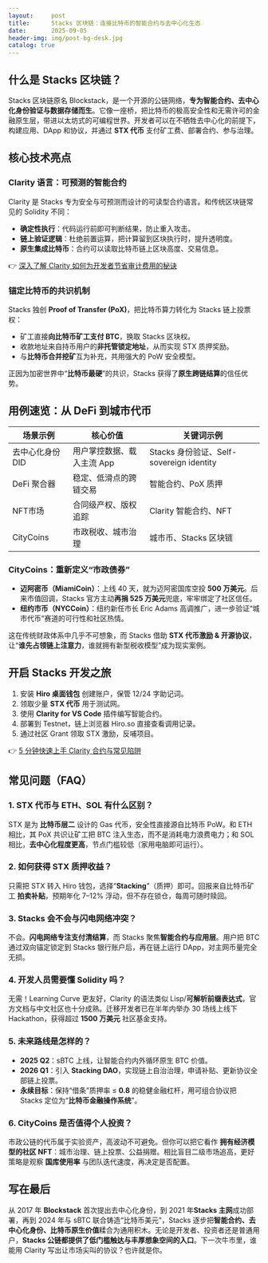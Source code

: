 ```yaml
---
layout:     post
title:      Stacks 区块链：连接比特币的智能合约与去中心化生态
date:       2025-09-05
header-img: img/post-bg-desk.jpg
catalog: true
---
```


## 什么是 Stacks 区块链？

Stacks 区块链原名 Blockstack，是一个开源的公链网络，**专为智能合约、去中心化身份验证与数据存储而生**。它像一座桥，把比特币的极高安全性和无需许可的金融原生层，带进以太坊式的可编程世界。开发者可以在不牺牲去中心化的前提下，构建应用、DApp 和协议，并通过 **STX 代币** 支付矿工费、部署合约、参与治理。

## 核心技术亮点

### Clarity 语言：可预测的智能合约

Clarity 是 Stacks 专为安全与可预测而设计的可读型合约语言。和传统区块链常见的 Solidity 不同：

- **确定性执行**：代码运行前即可判断结果，防止重入攻击。
- **链上验证逻辑**：杜绝前置运算，把计算留到区块执行时，提升透明度。
- **原生集成比特币**：合约可以读取比特币链上区块高度、交易信息。

👉 [深入了解 Clarity 如何为开发者节省审计费用的秘诀](https://okxdog.com/)

### 锚定比特币的共识机制

Stacks 独创 **Proof of Transfer (PoX)**，把比特币算力转化为 Stacks 链上投票权：

- 矿工直接**向比特币矿工支付 BTC**，换取 Stacks 区块权。
- 收款地址来自持币用户的**非托管锁定地址**，从而实现 STX 质押奖励。
- 与**比特币合并挖矿**互为补充，共用强大的 PoW 安全模型。

正因为加密世界中“**比特币最硬**”的共识，Stacks 获得了**原生跨链结算**的信任优势。

## 用例速览：从 DeFi 到城市代币

| 场景示例              | 核心价值                   | 关键词示例                     |
|-----------------------|----------------------------|--------------------------------|
| 去中心化身份 DID      | 用户掌控数据、载入主流 App | Stacks 身份验证、Self-sovereign identity |
| DeFi 聚合器           | 稳定、低滑点的跨链交易     | 智能合约、PoX 质押             |
| NFT市场               | 合同级产权、版权追踪       | Clarity 智能合约、NFT          |
| CityCoins             | 市政税收、城市治理         | 城市币、Stacks 区块链          |

### CityCoins：重新定义“市政债券”

- **迈阿密币（MiamiCoin）**：上线 40 天，就为迈阿密国库空投 **500 万美元**。后来市值回调，Stacks 官方主动**再捐 525 万美元**兜底，牢牢绑定了社区信任。
- **纽约市币（NYCCoin）**：纽约新任市长 Eric Adams 高调推广，进一步验证“城市代币”赛道的可行性和社区热情。

这在传统财政体系中几乎不可想象，而 Stacks 借助 **STX 代币激励 & 开源协议**，让“**谁先占领链上注意力**，谁就拥有新型税收模型”成为现实案例。

## 开启 Stacks 开发之旅

1. 安装 **Hiro 桌面钱包** 创建账户，保管 12/24 字助记词。
2. 领取少量 **STX 代币** 用于测试网。
3. 使用 **Clarity for VS Code** 插件编写智能合约。
4. 部署到 Testnet，链上浏览器 Hiro.so 直接查看调用记录。
5. 通过社区 Grant 领取 STX 激励，反哺项目。

👉 [5 分钟快速上手 Clarity 合约与常见陷阱](https://okxdog.com/)

## 常见问题（FAQ）

### 1. STX 代币与 ETH、SOL 有什么区别？

STX 是为 **比特币层二** 设计的 Gas 代币，安全性直接源自比特币 PoW。和 ETH 相比，其 PoX 共识让矿工把 BTC 注入生态，而不是消耗电力浪费电力；和 SOL 相比，**去中心化程度更高**，节点门槛较低（家用电脑即可运行）。

### 2. 如何获得 STX 质押收益？

只需把 STX 转入 Hiro 钱包，选择“**Stacking**”（质押）即可。回报来自比特币矿工 **拍卖补贴**，预期年化 7–12% 浮动，但不存在锁仓，每周可随时赎回。

### 3. Stacks 会不会与闪电网络冲突？

不会。**闪电网络专注支付清结算**，而 Stacks 聚焦**智能合约与应用层**。用户把 BTC 通过双向锚定锁定到 Stacks 银行账户后，再在链上运行 DApp，对主网币量完全无损。

### 4. 开发人员需要懂 Solidity 吗？

无需！Learning Curve 更友好，Clarity 的语法类似 Lisp/**可解析前缀表达式**，官方文档与中文社区也十分成熟。迁移开发者已在半年内举办 30 场线上线下 Hackathon，获得超过 **1500 万美元** 社区基金支持。

### 5. 未来路线是怎样的？

- **2025 Q2**：sBTC 上线，让智能合约内外循环原生 BTC 价值。
- **2026 Q1**：引入 **Stacking DAO**，实现链上自治治理，申请补贴、更新协议全部链上投票。
- **永续目标**：保持“借条”质押率 ≤ **0.8** 的稳健金融杠杆，用可组合协议把 Stacks 定位为“**比特币金融操作系统**”。

### 6. CityCoins 是否值得个人投资？

市政公链的代币属于实验资产，高波动不可避免。但你可以把它看作 **拥有经济模型的社区 NFT**：城市治理、链上投票、公益捐赠。相比盲目二级市场追高，更好策略是观察 **国库使用率** 与团队迭代速度，再决定是否配置。

## 写在最后

从 2017 年 **Blockstack** 首次提出去中心化身份，到 2021 年**Stacks 主网**成功部署，再到 2024 年与 sBTC 联合铸造“比特币美元”，Stacks 逐步把**智能合约、去中心化身份、比特币原生价值**糅合为通用积木。无论是开发者、投资者还是普通用户，**Stacks 公链都提供了低门槛触达与丰厚想象空间的入口**。下一次牛市里，谁能用 Clarity 写出让市场尖叫的协议？也许就是你。